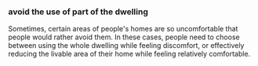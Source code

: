 ### avoid the use of part of the dwelling

Sometimes, certain areas of people's homes are so uncomfortable that
people would rather avoid them. In these cases, people need to choose 
between using the whole dwelling while feeling discomfort, or effectively
reducing the livable area of their home while feeling relatively 
comfortable.
